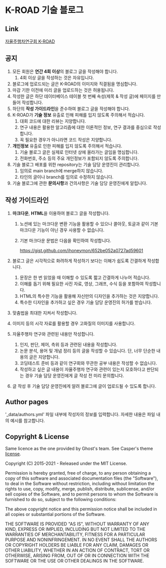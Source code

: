 # K-ROAD 기술 블로그

<!-- [![Build Status](https://github.com/jekyllt/jasper/actions/workflows/jekyll_build.yml/badge.svg)](https://github.com/jekyllt/jasper/actions/workflows/jekyll_build.yml)
[![Ruby](https://img.shields.io/badge/ruby-2.6.3-blue.svg?style=flat)](http://travis-ci.org/jekyllt/jasper)
[![Jekyll](https://img.shields.io/badge/jekyll-3.9.0-blue.svg?style=flat)](http://travis-ci.org/jekyllt/jasper) -->



## Link

[자율주행차연구회 K-ROAD](https://KOREATECH-KROAD.github.io/)

## 공지

1. 모든 회원은 **연간 4회 이상**의 블로그 글을 작성해야 합니다.
    1. 4회 이상 글을 작성하는 것은 자유입니다.
2. 블로그에 업로드되는 글은 K-ROAD의 이미지와 직결됨을 명심합니다.
3. 마감 기한 이전에 미리 글을 업로드하는 것은 허용됩니다.
4. 작성한 글은 하단 데이터베이스 테이블 첫 번째 속성(제목 & 작성 글)에 페이지를 만들어 작성합니다.
5. 하단의 **작성 가이드라인**을 준수하여 블로그 글을 작성해야 합니다.
6. K-ROAD가 **기술 정보** 유출로 인해 피해를 입지 않도록 주의해서 적습니다.
    1. 대회 코드에 대한 리뷰는 지양합니다.
    2. 연구 내용은 활용한 알고리즘에 대한 이론적인 정보, 연구 결과를 중심으로 작성합니다.
    3. 꼭 필요한 경우가 아니라면 코드 작성은 지양합니다.
7. **개인정보** 유출로 인한 피해를 입지 않도록 주의해서 적습니다.
    1. 기술 블로그 글은 실제로 인터넷 상에 올라가는 글임을 명심합니다.
    2. 전화번호, 주소 등의 주요 개인정보가 포함되지 않도록 주의합니다.
8. 기술 블로그 배포를 위한 repository는 기술 담당 운영진이 관리합니다.
    1. 임의로 main branch에 merge하지 않습니다.
    2. 타인의 글이나 branch를 임의로 수정하지 않습니다.
9. 기술 블로그에 관한 **문의사항**과 건의사항은 기술 담당 운영진에게 알립니다.

## 작성 가이드라인

1. **마크다운**, **HTML**을 이용하여 블로그 글을 작성합니다.
    1. 노션에 있는 마크다운 변환 기능을 활용할 수 있으나 콜아웃, 토글과 같이 기본 마크다운 기능이 아닌 경우 사용할 수 없습니다.
    2. 기본 마크다운 문법은 다음을 확인하여 작성합니다.
        
        https://gist.github.com/ihoneymon/652be052a0727ad59601
        
2. 블로그 글은 시각적으로 화려하게 작성하기 보다는 이해가 쉽도록 간결하게 작성합니다.
    1. 문장은 한 번 읽었을 때 이해할 수 있도록 짧고 간결하게 나누어 적습니다.
    2. 이해를 돕기 위해 필요한 사진 자료, 영상, 그래프, 수식 등을 포함하여 작성합니다. 
    3. HTML의 특수한 기능을 활용해 자신만의 디자인을 추가하는 것은 지양합니다.
    4. 특수한 디자인을 추가하고 싶은 경우 기술 담당 운영진의 허가를 받습니다.
3. 맞춤법을 최대한 지켜서 작성합니다.
4. 이미지 등의 시각 자료를 활용할 경우 고화질의 이미지를 사용합니다.
5. 자율주행차 연구와 관련된 내용만 작성합니다.
    1. 인지, 판단, 제어, 측위 등과 관련된 내용을 작성합니다.
    2. 논문 분석, 용어 및 개념 정리 등의 글을 작성할 수 있습니다. 단, 너무 단순한 내용의 글은 지양합니다.
    3. 코딩테스트 준비 등과 같이 연구회와 무관한 공부 내용은 작성할 수 없습니다.
    4. 작성하고 싶은 글 내용이 자율주행차 연구와 관련이 있는지 모호하다고 판단되는 경우 기술 담당 운영진에게 글 작성 전 미리 문의합니다.
6. 글 작성 후 기술 담당 운영진에게 알려 블로그에 글이 업로드될 수 있도록 합니다.


## Author pages

'_data/authors.yml' 파일 내부에 작성자의 정보를 입력합니다. 자세한 내용은 파일 내의 예시를 참고합니다.



## Copyright & License

Same licence as the one provided by Ghost's team. See Casper's theme [license](GHOST.txt).

Copyright (C) 2015-2021 - Released under the MIT License.

Permission is hereby granted, free of charge, to any person obtaining a copy of this software and associated documentation files (the "Software"), to deal in the Software without restriction, including without limitation the rights to use, copy, modify, merge, publish, distribute, sublicense, and/or sell copies of the Software, and to permit persons to whom the Software is furnished to do so, subject to the following conditions:

The above copyright notice and this permission notice shall be included in all copies or substantial portions of the Software.

THE SOFTWARE IS PROVIDED "AS IS", WITHOUT WARRANTY OF ANY KIND, EXPRESS OR IMPLIED, INCLUDING BUT NOT LIMITED TO THE WARRANTIES OF MERCHANTABILITY, FITNESS FOR A PARTICULAR PURPOSE AND
NONINFRINGEMENT. IN NO EVENT SHALL THE AUTHORS OR COPYRIGHT HOLDERS BE LIABLE FOR ANY CLAIM, DAMAGES OR OTHER LIABILITY, WHETHER IN AN ACTION OF CONTRACT, TORT OR OTHERWISE, ARISING FROM, OUT OF OR IN CONNECTION WITH THE SOFTWARE OR THE USE OR OTHER DEALINGS IN THE SOFTWARE.

